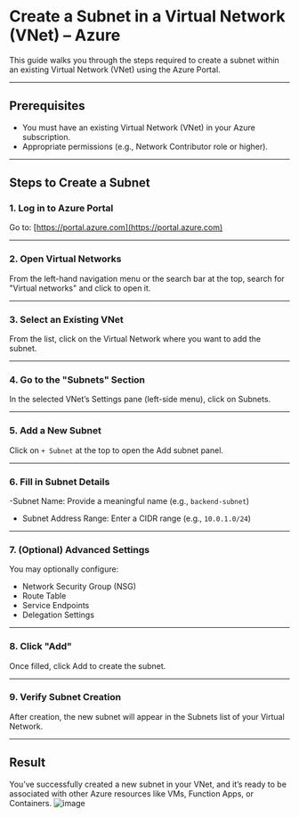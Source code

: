#  Create a Subnet in a Virtual Network (VNet) – Azure

This guide walks you through the steps required to create a subnet within an existing Virtual Network (VNet) using the Azure Portal.

---

##  Prerequisites

- You must have an existing  Virtual Network (VNet)  in your Azure subscription.
- Appropriate permissions (e.g., Network Contributor  role or higher).

---

##  Steps to Create a Subnet

### 1. Log in to Azure Portal

Go to: [https://portal.azure.com](https://portal.azure.com)

---

### 2. Open Virtual Networks

From the left-hand navigation menu or the search bar at the top, search for "Virtual networks" and click to open it.


---

### 3. Select an Existing VNet

From the list, click on the Virtual Network where you want to add the subnet.

---

### 4. Go to the "Subnets" Section

In the selected VNet’s Settings pane (left-side menu), click on Subnets.

---

### 5. Add a New Subnet

Click on `+ Subnet` at the top to open the Add subnet panel.

---

### 6. Fill in Subnet Details

-Subnet Name: Provide a meaningful name (e.g., `backend-subnet`)
- Subnet Address Range: Enter a CIDR range (e.g., `10.0.1.0/24`)

---

### 7. (Optional) Advanced Settings

You may optionally configure:
- Network Security Group (NSG)
- Route Table
- Service Endpoints
- Delegation Settings

---

### 8. Click "Add"

Once filled, click Add  to create the subnet.

---

### 9. Verify Subnet Creation

After creation, the new subnet will appear in the Subnets list of your Virtual Network.

---

##  Result

You’ve successfully created a new subnet in your VNet, and it’s ready to be associated with other Azure resources like VMs, Function Apps, or Containers.
![image](https://github.com/user-attachments/assets/414a492c-582a-4237-999c-c27d54704bdf)
